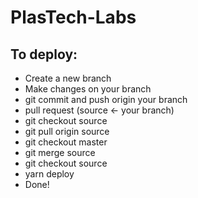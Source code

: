 # PlasTech-Labs

## To deploy:
* Create a new branch 
* Make changes on your branch
* git commit and push origin your branch
* pull request (source <- your branch)
* git checkout source
* git pull origin source
* git checkout master
* git merge source
* git checkout source
* yarn deploy
* Done!
